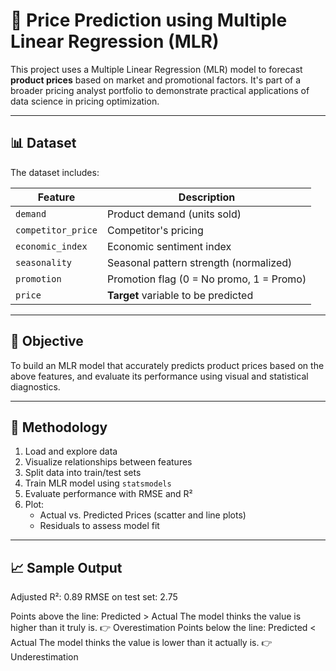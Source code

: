 # 🧮 Price Prediction using Multiple Linear Regression (MLR)

This project uses a Multiple Linear Regression (MLR) model to forecast **product prices** based on market and promotional factors. It's part of a broader pricing analyst portfolio to demonstrate practical applications of data science in pricing optimization.

---

## 📊 Dataset

The dataset includes:

| Feature            | Description                                           |
|--------------------|-------------------------------------------------------|
| `demand`           | Product demand (units sold)                           |
| `competitor_price` | Competitor's pricing                                  |
| `economic_index`   | Economic sentiment index                              |
| `seasonality`      | Seasonal pattern strength (normalized)                |
| `promotion`        | Promotion flag (0 = No promo, 1 = Promo)              |
| `price`            | **Target** variable to be predicted                   |

---

## 🎯 Objective

To build an MLR model that accurately predicts product prices based on the above features, and evaluate its performance using visual and statistical diagnostics.

---

## 🔧 Methodology

1. Load and explore data
2. Visualize relationships between features
3. Split data into train/test sets
4. Train MLR model using `statsmodels`
5. Evaluate performance with RMSE and R²
6. Plot:
   - Actual vs. Predicted Prices (scatter and line plots)
   - Residuals to assess model fit

---

## 📈 Sample Output
Adjusted R²: 0.89
RMSE on test set: 2.75

Points above the line: Predicted > Actual The model thinks the value is higher than it truly is. 👉 Overestimation
Points below the line: Predicted < Actual The model thinks the value is lower than it actually is. 👉 Underestimation

